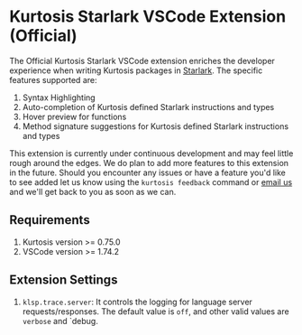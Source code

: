 # Kurtosis Starlark VSCode Extension (Official)

The Official Kurtosis Starlark VSCode extension enriches the developer experience when writing Kurtosis packages in [Starlark](https://docs.kurtosis.com/concepts-reference/starlark). The specific features supported are:

1. Syntax Highlighting
2. Auto-completion of Kurtosis defined Starlark instructions and types
3. Hover preview for functions 
4. Method signature suggestions for Kurtosis defined Starlark instructions and types

This extension is currently under continuous development and may feel little rough around the edges. We do plan to add more features to this extension in the future. Should you encounter any issues or have a feature you'd like to see added let us know using the  `kurtosis feedback` command or [email us](mailto:feedback@kurtosistech.com) and we'll get back to you as soon as we can.

## Requirements
1. Kurtosis version >= 0.75.0
2. VSCode version >= 1.74.2

## Extension Settings
1. `klsp.trace.server`: It controls the logging for language server requests/responses. The default value is `off`, and other valid values are `verbose` and `debug.